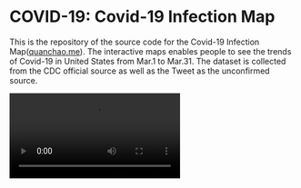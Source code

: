 # COVID-19: Covid-19 Infection Map

This is the repository of the source code for the Covid-19 Infection Map([quanchao.me](quanchao.me)). The interactive maps enables people to see the trends of Covid-19 in United States from Mar.1 to Mar.31. The dataset is collected from the CDC official source as well as the Tweet as the unconfirmed source.





![video](image/shortvideo.mov)